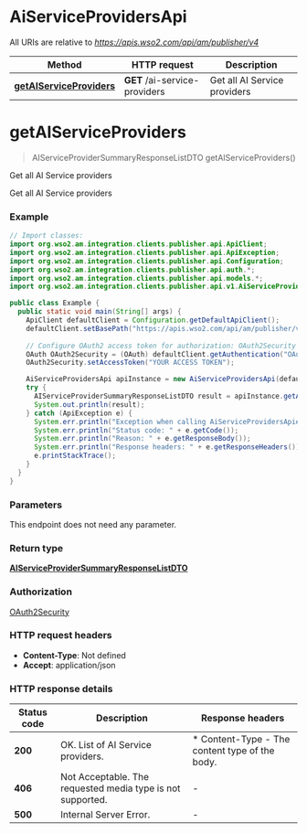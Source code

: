 # AiServiceProvidersApi

All URIs are relative to *https://apis.wso2.com/api/am/publisher/v4*

Method | HTTP request | Description
------------- | ------------- | -------------
[**getAIServiceProviders**](AiServiceProvidersApi.md#getAIServiceProviders) | **GET** /ai-service-providers | Get all AI Service providers


<a name="getAIServiceProviders"></a>
# **getAIServiceProviders**
> AIServiceProviderSummaryResponseListDTO getAIServiceProviders()

Get all AI Service providers

Get all AI Service providers 

### Example
```java
// Import classes:
import org.wso2.am.integration.clients.publisher.api.ApiClient;
import org.wso2.am.integration.clients.publisher.api.ApiException;
import org.wso2.am.integration.clients.publisher.api.Configuration;
import org.wso2.am.integration.clients.publisher.api.auth.*;
import org.wso2.am.integration.clients.publisher.api.models.*;
import org.wso2.am.integration.clients.publisher.api.v1.AiServiceProvidersApi;

public class Example {
  public static void main(String[] args) {
    ApiClient defaultClient = Configuration.getDefaultApiClient();
    defaultClient.setBasePath("https://apis.wso2.com/api/am/publisher/v4");
    
    // Configure OAuth2 access token for authorization: OAuth2Security
    OAuth OAuth2Security = (OAuth) defaultClient.getAuthentication("OAuth2Security");
    OAuth2Security.setAccessToken("YOUR ACCESS TOKEN");

    AiServiceProvidersApi apiInstance = new AiServiceProvidersApi(defaultClient);
    try {
      AIServiceProviderSummaryResponseListDTO result = apiInstance.getAIServiceProviders();
      System.out.println(result);
    } catch (ApiException e) {
      System.err.println("Exception when calling AiServiceProvidersApi#getAIServiceProviders");
      System.err.println("Status code: " + e.getCode());
      System.err.println("Reason: " + e.getResponseBody());
      System.err.println("Response headers: " + e.getResponseHeaders());
      e.printStackTrace();
    }
  }
}
```

### Parameters
This endpoint does not need any parameter.

### Return type

[**AIServiceProviderSummaryResponseListDTO**](AIServiceProviderSummaryResponseListDTO.md)

### Authorization

[OAuth2Security](../README.md#OAuth2Security)

### HTTP request headers

 - **Content-Type**: Not defined
 - **Accept**: application/json

### HTTP response details
| Status code | Description | Response headers |
|-------------|-------------|------------------|
**200** | OK. List of AI Service providers.  |  * Content-Type - The content type of the body. <br>  |
**406** | Not Acceptable. The requested media type is not supported. |  -  |
**500** | Internal Server Error. |  -  |

